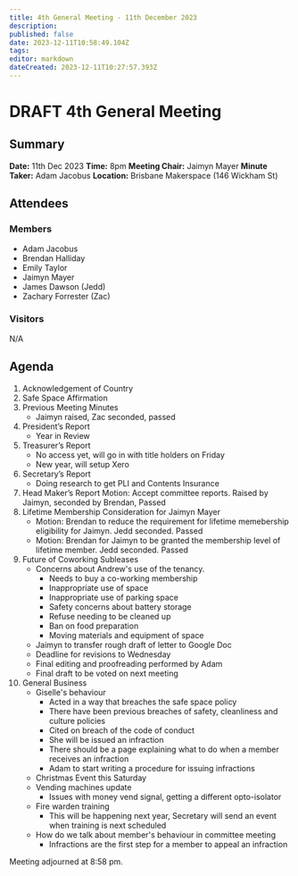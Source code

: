 ```yaml
---
title: 4th General Meeting - 11th December 2023
description: 
published: false
date: 2023-12-11T10:58:49.104Z
tags: 
editor: markdown
dateCreated: 2023-12-11T10:27:57.393Z
---
```


# DRAFT 4th General Meeting

## Summary
**Date:** 11th Dec 2023
**Time:** 8pm
**Meeting Chair:** Jaimyn Mayer
**Minute Taker:** Adam Jacobus
**Location:** Brisbane Makerspace (146 Wickham St)

## Attendees
### Members

- Adam Jacobus
- Brendan Halliday
- Emily Taylor
- Jaimyn Mayer
- James Dawson (Jedd)
- Zachary Forrester (Zac)

### Visitors

N/A

## Agenda

1. Acknowledgement of Country
2. Safe Space Affirmation
3. Previous Meeting Minutes
    - Jaimyn raised, Zac seconded, passed
4. President’s Report
    - Year in Review
5. Treasurer’s Report
    - No access yet, will go in with title holders on Friday
    - New year, will setup Xero
6. Secretary’s Report
    - Doing research to get PLI and Contents Insurance
7. Head Maker’s Report
Motion: Accept committee reports. Raised by Jaimyn, seconded by Brendan, Passed
8. Lifetime Membership Consideration for Jaimyn Mayer
    - Motion: Brendan to reduce the requirement for lifetime memebership eligibility for Jaimyn. Jedd seconded. Passed
    - Motion: Brendan for Jaimyn to be granted the membership level of lifetime member. Jedd seconded. Passed
9. Future of Coworking Subleases
    - Concerns about Andrew's use of the tenancy.
      - Needs to buy a co-working membership
      - Inappropriate use of space
      - Inappropriate use of parking space
      - Safety concerns about battery storage
      - Refuse needing to be cleaned up
      - Ban on food preparation
      - Moving materials and equipment of space
    - Jaimyn to transfer rough draft of letter to Google Doc
    - Deadline for revisions to Wednesday
    - Final editing and proofreading performed by Adam
    - Final draft to be voted on next meeting
9. General Business
    - Giselle's behaviour
      - Acted in a way that breaches the safe space policy
      - There have been previous breaches of safety, cleanliness and culture policies
      - Cited on breach of the code of conduct
      - She will be issued an infraction
      - There should be a page explaining what to do when a member receives an infraction
      - Adam to start writing a procedure for issuing infractions
    - Christmas Event this Saturday
    - Vending machines update
      - Issues with money vend signal, getting a different opto-isolator
    - Fire warden training
      - This will be happening next year, Secretary will send an event when training is next scheduled
    - How do we talk about member's behaviour in committee meeting
      - Infractions are the first step for a member to appeal an infraction

Meeting adjourned at 8:58 pm.